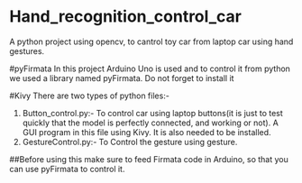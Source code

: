 # Hand_recognition_control_car
A python project using opencv, to cantrol toy car from laptop car using hand gestures.

#pyFirmata
In this project Arduino Uno is used and to control it from python we used a library named pyFirmata. Do not forget to install it

#Kivy
There are two types of python files:-
1. Button_control.py:- To control car using laptop buttons(it is just to test quickly that the model is perfectly connected, and working                          or not). A GUI program in this file using Kivy. It is also needed to be installed.
2. GestureControl.py:- To Control the gesture using gesture.

##Before using this make sure to feed Firmata code in Arduino, so that you can use pyFirmata to control it.
